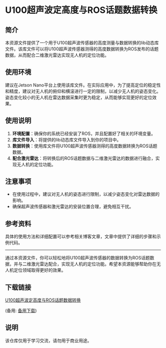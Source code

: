 # U100超声波定高度与ROS话题数据转换

## 简介
本资源文件提供了一个用于U100超声波传感器的高度测量与数据转换的lib动态库文件。该库文件可以将U100超声波传感器测得的高度数据转换为ROS发布的话题数据，从而配合二维激光雷达实现无人机的定位功能。

## 使用环境
建议在Jetson Nano平台上使用该库文件。在实际应用中，为了提高定位的稳定性和精度，建议对无人机的俯仰和横滚进行一定的限制，以减少无人机的姿态变化。姿态变化较小的无人机在雷达数据采集时更为稳定，从而能够实现更好的定位效果。

## 使用说明
1. **环境配置**：确保你的系统已经安装了ROS，并且配置好了相关的环境变量。
2. **库文件导入**：将提供的lib动态库文件导入到你的项目中。
3. **数据转换**：使用库文件将U100超声波传感器测得的高度数据转换为ROS话题数据。
4. **配合激光雷达**：将转换后的ROS话题数据与二维激光雷达的数据进行融合，实现无人机的定位功能。

## 注意事项
- 在使用过程中，建议对无人机的姿态进行限制，以减少姿态变化对雷达数据的影响。
- 确保超声波传感器和激光雷达的安装位置合理，避免相互干扰。

## 参考资料
具体的使用方法和详细配置可以参考相关博客文章，文章中提供了详细的步骤和示例代码。

---

通过本资源文件，你可以轻松地将U100超声波传感器的数据转换为ROS话题数据，并与二维激光雷达配合，实现无人机的定位功能。希望本资源能够帮助你在无人机定位领域取得更好的效果。

## 下载链接
[U100超声波定高度与ROS话题数据转换](https://pan.quark.cn/s/bbbe2830c227) 

(备用: [备用下载](https://pan.baidu.com/s/1KdjB_mSm00MtFvIF2g9VKw?pwd=1234))

## 说明

该仓库仅用于学习交流，请勿用于商业用途。
